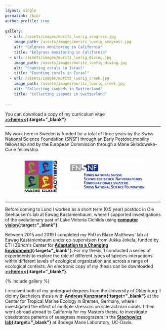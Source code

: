 ```yaml
---
layout: single
permalink: /bio/
author_profile: true

gallery:
  - url: /assets/images/moritz_luerig_seagrass.jpg
    image_path: /assets/images/moritz_luerig_seagrass.jpg
    alt: "Eelgrass monitoring in California"
    title: "Eelgrass monitoring in California"
  - url: /assets/images/moritz_luerig_diving.jpg
    image_path: /assets/images/moritz_luerig_diving.jpg
    alt: "Counting corals in Israel"
    title: "Counting corals in Israel"
  - url: /assets/images/moritz_luerig_creek.jpg
    image_path: /assets/images/moritz_luerig_creek.jpg
    alt: "Collecting isopods in Switzerland"
    title: "Collecting isopods in Switzerland"

---
```

You can download a copy of my curriculum vitae **[>>here<<](/assets/mluerig_CV.pdf){:target="_blank"}**

****

My work here in Sweden is funded for a total of three years by the Swiss National Science Foundation (SNSF) through an Early Postdoc.mobility fellowship and by the European Commission through a Marie Skłodowska-Curie fellowship.

<p align="center">
<img src="/assets/images/logos/funding.png" width="400">
</p>

****

Before coming to Lund I worked as a short term (0.5 year) postdoc in Ole Seehausen's lab at Eawag Kastanienbaum, where I supported investigations of the evolutionary past of Lake Victoria Cichlids using **[computer vision](https://mluerig.github.io/phenopype/example_8_cichlid_teeth.html){:target="_blank"}**.

Between 2015 and 2019 I completed my PhD in Blake Matthews' lab at Eawag Kastanienbaum under co-supervision from Jukka Jokela, funded by ETH Zürich's Center for **[Adaptation to a Changing Environment](https://adaptation.ethz.ch/){:target="_blank"}**. For my thesis, I conducted a series of experiments to explore the role of different types of species interactions within different levels of ecological organization and across a range of ecological contexts. An electronic copy of my thesis can be downloaded **[>>here<<](https://www.dora.lib4ri.ch/eawag/islandora/object/eawag%3A19819){:target="_blank"}**. 

{% include gallery %}

I received both of my undergrad degrees from the University of Oldenburg: I did my Bachelors thesis with **[Andreas Kunzmann](https://www.leibniz-zmt.de/de/tropenforschung/organisation/wissenschaftliche-abteilungen-struktur/oekologie/ag-experimentelle-aquakultur.html){:target="_blank"}** at the Center for Tropical Marine Ecology in Bremen, Germany, where I investigated the effect of multiple stressors on scleractinian corals. I then went abroad abroad to California for my Masters thesis, to investigate coexistence patterns of seasgrass mesograzers in the **[Stachowicz lab](https://stachlab.wordpress.com/){:target="_blank"}** at Bodega Marie Laboratory, UC-Davis.